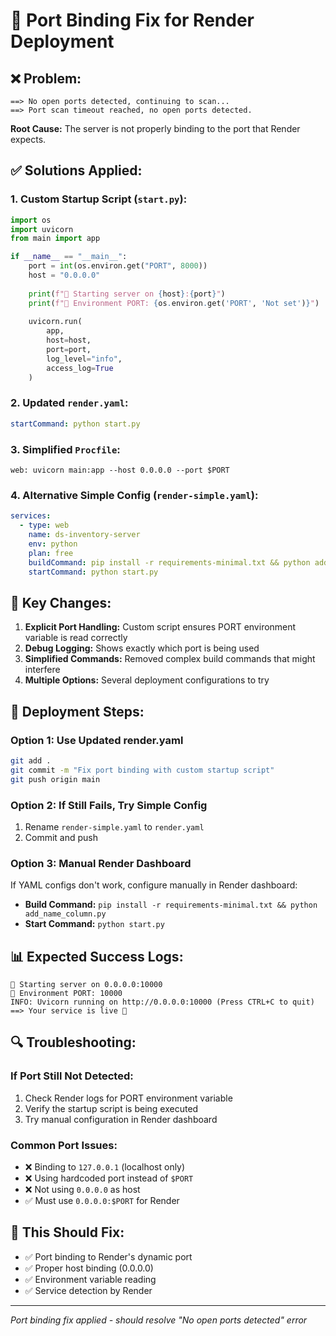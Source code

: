 # 🔌 Port Binding Fix for Render Deployment

## ❌ **Problem:**
```
==> No open ports detected, continuing to scan...
==> Port scan timeout reached, no open ports detected.
```

**Root Cause:** The server is not properly binding to the port that Render expects.

## ✅ **Solutions Applied:**

### **1. Custom Startup Script (`start.py`):**
```python
import os
import uvicorn
from main import app

if __name__ == "__main__":
    port = int(os.environ.get("PORT", 8000))
    host = "0.0.0.0"
    
    print(f"🚀 Starting server on {host}:{port}")
    print(f"📍 Environment PORT: {os.environ.get('PORT', 'Not set')}")
    
    uvicorn.run(
        app,
        host=host,
        port=port,
        log_level="info",
        access_log=True
    )
```

### **2. Updated `render.yaml`:**
```yaml
startCommand: python start.py
```

### **3. Simplified `Procfile`:**
```
web: uvicorn main:app --host 0.0.0.0 --port $PORT
```

### **4. Alternative Simple Config (`render-simple.yaml`):**
```yaml
services:
  - type: web
    name: ds-inventory-server
    env: python
    plan: free
    buildCommand: pip install -r requirements-minimal.txt && python add_name_column.py
    startCommand: python start.py
```

## 🎯 **Key Changes:**

1. **Explicit Port Handling:** Custom script ensures PORT environment variable is read correctly
2. **Debug Logging:** Shows exactly which port is being used
3. **Simplified Commands:** Removed complex build commands that might interfere
4. **Multiple Options:** Several deployment configurations to try

## 🚀 **Deployment Steps:**

### **Option 1: Use Updated render.yaml**
```bash
git add .
git commit -m "Fix port binding with custom startup script"
git push origin main
```

### **Option 2: If Still Fails, Try Simple Config**
1. Rename `render-simple.yaml` to `render.yaml`
2. Commit and push

### **Option 3: Manual Render Dashboard**
If YAML configs don't work, configure manually in Render dashboard:
- **Build Command:** `pip install -r requirements-minimal.txt && python add_name_column.py`
- **Start Command:** `python start.py`

## 📊 **Expected Success Logs:**
```
🚀 Starting server on 0.0.0.0:10000
📍 Environment PORT: 10000
INFO: Uvicorn running on http://0.0.0.0:10000 (Press CTRL+C to quit)
==> Your service is live 🎉
```

## 🔍 **Troubleshooting:**

### **If Port Still Not Detected:**
1. Check Render logs for PORT environment variable
2. Verify the startup script is being executed
3. Try manual configuration in Render dashboard

### **Common Port Issues:**
- ❌ Binding to `127.0.0.1` (localhost only)
- ❌ Using hardcoded port instead of `$PORT`
- ❌ Not using `0.0.0.0` as host
- ✅ Must use `0.0.0.0:$PORT` for Render

## 🎯 **This Should Fix:**
- ✅ Port binding to Render's dynamic port
- ✅ Proper host binding (0.0.0.0)
- ✅ Environment variable reading
- ✅ Service detection by Render

---

*Port binding fix applied - should resolve "No open ports detected" error*
